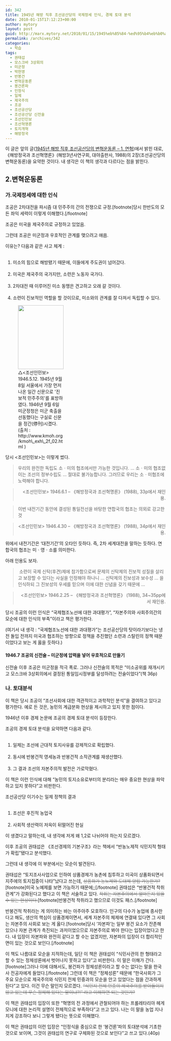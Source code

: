 ```yaml
---
id: 342
title: 1945년 해방 직후 조선공산당의 국제정세 인식, 경제 토대 분석
date: 2010-01-15T17:12:23+00:00
author: mytory
layout: post
guid: http://marx.mytory.net/2010/01/15/1945%eb%85%84-%ed%95%b4%eb%b0%a9-%ec%a7%81%ed%9b%84-%ec%a1%b0%ec%84%a0%ea%b3%b5%ec%82%b0%eb%8b%b9%ec%9d%98-%ea%b5%ad%ec%a0%9c%ec%a0%95%ec%84%b8-%ec%9d%b8%ec%8b%9d-%ea%b2%bd%ec%a0%9c-%ed%86%a0%eb%8c%80/
permalink: /archives/342
categories:
  - 학습
tags:
  - 권태섭
  - 모스크바 3상회의
  - 미군정
  - 박헌영
  - 반봉건
  - 변혁운동론
  - 봉건론파
  - 인정식
  - 일제
  - 제국주의
  - 조공
  - 조선공산당
  - 조선공산당 신전술
  - 조선인민보
  - 조선혁명론
  - 토지개혁
  - 해방정국
---
```

이 글은 앞의 글(<A title="[http://spar2003.tistory.com/149]로 이동합니다." href="http://spar2003.tistory.com/149" target=_blank>1945년 해방 직후 조선공산당의 변혁운동론 &#8211; 1. 연혁</A>)에서 밝힌 대로, 《해방정국과 조선혁명론》(해방3년사연구회, 대야출판사, 1988)의 2장(조선공산당의 변혁운동론)을 요약한 것이다. 내 생각은 이 책의 생각과 다르다는 점을 밝힌다.


  


## 2.변혁운동론


  


### 가.국제정세에 대한 인식


  


조공은 2차대전을 파시즘 대 민주주의 간의 전쟁으로 규정.[footnote]당시 한반도의 모든 좌익 세력이 이렇게 이해했다.[/footnote]


  


조공은 미국을 제국주의로 규정하고 있었음.


  


그런데 조공은 미군정과 우호적인 관계를 맺으려고 애씀.


  


이유는? 다음과 같은 사고 체계 :


  


<OL style="LIST-STYLE-TYPE: decimal">
  <br /> 
  
  <LI>
    미소의 힘으로 해방됐기 때문에, 이들에게 주도권이 넘어갔다.
  </LI>
  <br /> 
  
  <LI>
    미국은 제국주의 국가지만, 소련은 노동자 국가다.
  </LI>
  <br /> 
  
  <LI>
    2차대전 때 이루어진 미소 동맹은 견고하고 오래 갈 것이다.
  </LI>
  <br /> 
  
  <LI>
    소련이 진보적인 역할을 할 것이므로, 미소와의 관계를 잘 다져서 독립할 수 있다.
  </LI>
</OL>


  


<figure style="width: 143px" class="wp-caption aligncenter"><img src="http://marx.mytory.net/wp-content/uploads/1/cfile8.uf.124550104B50A1CF028238.jpg" width="143" height="200" alt="" filename="cfile8.uf.124550104B50A1CF028238.jpg" filemime="" /><figcaption class="wp-caption-text">△&lt;조선인민보&gt; 1946.5.12. 1945년 9월 8일 서울에서 가장 먼저 나온 일간 신문으로 '진보적 민주주의'를 표방하였다. 1946년 9월 6일 미군정청은 미군 축출을 선동했다는 구실로 신문을 정간(停刊)시켰다. (출처 : http://www.kmoh.org/kmoh\_exh\_2f_02.html )</figcaption></figure>
  



  


당시 &lt;조선인민보&gt;는 이렇게 썼다.


  


> 
  
> 
> 
> 우리의 완전한 독립도 소ㆍ미의 협조에서만 가능한 것입니다. … 소ㆍ미의 협조없이는 조선의 정부수립도 … 절대로 불가능합니다. 그러므로 우리는 소ㆍ미협조에 노력해야 합니다.
> 
> 
  
> 
> 
> <P style="TEXT-ALIGN: right">
>   &lt;조선인민보&gt; 1946.6.1 &#8211; 《해방정국과 조선혁명론》 (1988), 33p에서 재인용.
> </P>


  


> 
  
> 
> 
> 이번 내전기간 동안에 결성된 통일전선을 바탕한 연합국의 협조는 의외로 강고한 것
> 
> 
  
> 
> 
> <P style="TEXT-ALIGN: right">
>   &lt;조선인민보&gt; 1946.4.30 &#8211; 《해방정국과 조선혁명론》 (1988), 34p에서 재인용.
> </P>


  


위에서 내전기간은 &#8216;대전기간&#8217;의 오타인 듯하다. 즉, 2차 세계대전을 말하는 듯하다. 연합국의 협조는 미ㆍ영ㆍ소를 의미한다.


  


아래 인용도 보자.


  


> 
  
> 
> 
> &nbsp;소련이 국제 신탁(후견)제에 참가함으로써 문제의 신탁제의 진보적 성질을 살리고 보장할 수 있다는 사실을 인정해야 하나니 … 신탁제의 진보성과 보수성 … 을 인식하되 그 진보성의 우세를 믿으며 이에 대한 신념을 갖기 때문에 …
> 
> 
  
> 
> 
> <P style="TEXT-ALIGN: right">
>   &lt;조선인민보&gt; 1946.2.25 &#8211;&nbsp;《해방정국과 조선혁명론》 (1988), 34~35pp에서 재인용.
> </P>


  


당시 조공의 이런 인식은 &#8220;국제협조노선에 대한 과대평가&#8221;, &#8220;자본주의와 사회주의간의 모순에 대한 인식의 부족&#8221;이라고 책은 평가한다.


  


(여기서 내 생각 : &#8220;국제협조노선에 대한 과대평가&#8221;는 조선공산당의 탓이라기보다는 냉전 돌입 전까지 미국과 협조하는 방향으로 정책을 추진했던 소련과 스탈린의 정책 때문이었다고 보는 게 옳을 듯하다.)


  


#### 1946.7 조공의 신전술 &#8211; 미군정에 압력을 넣어 우호적으로 만들기


  


신전술 이후 조공은 미군정을 적극 폭로. 그러나 신전술의 목적은 &#8220;미소공위를 재개시키고 모스크바 3상회의에서 결정된 통일임시정부를 달성하려는 전술이었다&#8221;(책 36p)


  


### 나. 토대분석


  


이 책은 당시 조공이 &#8220;조선사회에 대한 객관적이고 과학적인 분석&#8221;을 결여하고 있다고 평가한다. 예로 든 것은, 농민의 계급분화 현상을 제시하고 있지 못한 점이다.


  


1946년 이후 경제 논문에 조공의 경제 토대 분석이 등장한다.


  


조공의 경제 토대 분석을 요약하면 다음과 같다.


  


<OL style="LIST-STYLE-TYPE: decimal">
  <br /> 
  
  <LI>
    일제는 조선에 근대적 토지사유를 강제적으로 확립했다.
  </LI>
  <br /> 
  
  <LI>
    동시에 반봉건적 영세농과 반봉건적 소작관계를 재생산했다.
  </LI>
  <br /> 
  
  <LI>
    그 결과 조선의 자본주의적 발전은 가로막혔다.
  </LI>
</OL>


  


이 책은 이런 인식에 대해 &#8220;농민의 토지소유로부터의 분리라는 매우 중요한 현상을 파악하고 있지 못하다&#8221;고 비판한다.


  


조선공산당 이기수는 일제 정책의 결과


  


<OL style="LIST-STYLE-TYPE: decimal">
  <br /> 
  
  <LI>
    조선은 후진적 농업국
  </LI>
  <br /> 
  
  <LI>
    사회적 생산력이 저윽이 뒤떨어진 현실
  </LI>
</OL>


  


이 생겼다고 말하는데, 내 생각에 저게 왜 1,2로 나뉘어야 하는지 모르겠다.


  


이후 조공의 권태섭은 《조선경제의 기본구조》라는 책에서 &#8220;반농노제적 식민지적 형태가 확립&#8221;됐다고 분석했다.


  


그런데 내 생각에 이 부분에서는 모순이 발견된다.


  


권태섭은 &#8220;토지조사사업으로 인하여 상품경제가 농촌에 침투하고 미곡이 상품화되면서 지주에의 토지집중이 나타&#8221;났다고 쓰는데, <S><FONT class=Apple-style-span color=#8e8e8e>상품화가 농노제와 도대체 양립 가능한가?</FONT></S>[footnote]미국 노예제를 보면 가능하기 때문에;;[/footnote] 권태섭은 &#8220;반봉건적 착취관계&#8221;가 강화된다고 했다고 이 책은 서술하고 있다. <S><FONT class=Apple-style-span color=#8e8e8e>착취는 자본주의에서 얼마든지 있을 수 있는 현상이다.</FONT></S>[footnote]반봉건적 착취라고 했으므로 이것도 패스.[/footnote]


  


반봉건적 착취라는 게 의미하는 바는 아주아주 모호하다. 인구의 다수가 농업에 종사한다고 해도, 생산의 핵심이 상품경제이면서, 세계 자본주의 체제에 연결돼 있다면 그 사회는 자본주의 사회로 보는 게 옳다.[footnote]당시 &#8216;자본파&#8217;는 일부 봉건 요소가 잔존해 있으나 자본 관계가 촉진되는 과저이었으므로 자본주의로 봐야 한다는 입장이었다고 한다. 내 입장이 자본파와 완전히 같다고 할 수는 없겠지만, 자본파의 입장이 더 합리적인 면이 있는 것으로 보인다.[/footnote]


  


이 책도 나름대로 모순을 지적하는데, 일단 이 책은 권태섭이 &#8220;식민사관의 한 형태라고 할 수 있는 정체성론에서 벗어나지 못하고 있다&#8221;고 비판한다. 이 말은 이해가 간다.[footnote]그러나 이에 대해서도, 봉건파가 정체성론이라고 할 수는 없다는 말을 한국사 전공자에게 들었다.[/footnote] 그런데 이 책은 &#8220;정체성론&#8221; 때문에 &#8220;한국사회가 그 주요 모순으로 제국주의와 식민지 전체 민중과의 모순을 안고 있었다는 점을 간과하게 된다&#8221;고 있다. 이건 무슨 말인지 모르겠다. <S><FONT class=Apple-style-span color=#8e8e8e>&#8220;식민지 전체 민중의 제국주의를 받아들이지 않고 있는데 무슨 정체해 있다는 말이냐?!&#8221; 라고 이해하면 되는 것인가?</FONT></S>


  


이 책은 권태섭의 입장이 또한 &#8220;혁명의 전 과정에서 관철되어야 하는 프롤레타리아 헤게모니에 대한 논리적 설명이 전체적으로 부족하다&#8221;고 쓰고 있다. 나는 이 말을 농업 지나치게 강조하다 보니 그렇게 됐다는 뜻으로 이해했다.


  


이 책은 권태섭의 이런 입장은 &#8220;인정식을 중심으로 한 &#8216;봉건론&#8217;파의 토대분석에 기초한 것으로 보이며, 그것이 권태섭의 연구로 구체화된 것으로 보인다&#8221;고 쓰고 있다.(40p)